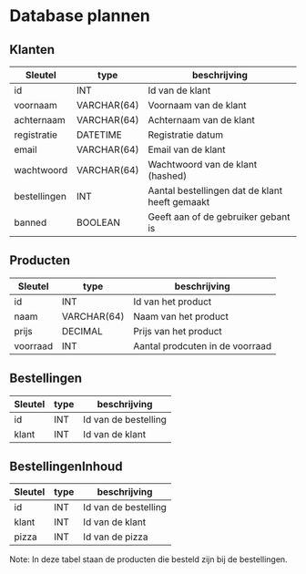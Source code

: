 # Database plannen
## Klanten
|Sleutel  		| type 			| beschrijving |
|---		 	| --- 			| --- |
| id		 	| INT			| Id van de klant									|
| voornaam 		| VARCHAR(64) 	| Voornaam van de klant								|
| achternaam 	| VARCHAR(64) 	| Achternaam van de klant 							|
| registratie 	| DATETIME	 	| Registratie datum									|
| email		 	| VARCHAR(64) 	| Email van de klant	 							|
| wachtwoord 	| VARCHAR(64) 	| Wachtwoord van de klant (hashed)					|
| bestellingen	| INT	 		| Aantal bestellingen dat de klant heeft gemaakt 	|
| banned		| BOOLEAN		| Geeft aan of de gebruiker gebant is				|

## Producten
|Sleutel  		| type 			| beschrijving |
|---		 	| --- 			| --- |
| id		 	| INT			| Id van het product								|
| naam	 		| VARCHAR(64) 	| Naam van het product								|
| prijs		 	| DECIMAL	 	| Prijs van het product	 							|
| voorraad	 	| INT		 	| Aantal prodcuten in de voorraad					|

## Bestellingen
|Sleutel  		| type 			| beschrijving |
|---		 	| --- 			| --- |
| id		 	| INT			| Id van de bestelling								|
| klant	 		| INT		 	| Id van de klant									|

## BestellingenInhoud
|Sleutel  		| type 			| beschrijving |
|---		 	| --- 			| --- |
| id		 	| INT			| Id van de bestelling								|
| klant	 		| INT		 	| Id van de klant									|
| pizza	 		| INT		 	| Id van de pizza									|
Note: In deze tabel staan de producten die besteld zijn bij de bestellingen.